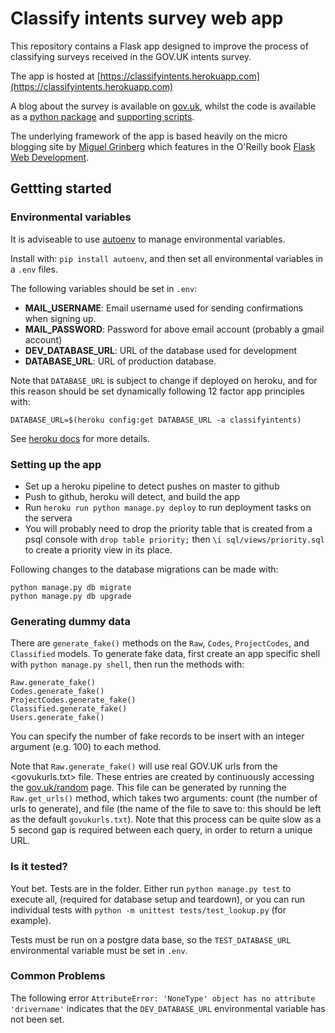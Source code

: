 # Classify intents survey web app

This repository contains a Flask app designed to improve the process of classifying surveys received in the GOV.UK intents survey.

The app is hosted at [https://classifyintents.herokuapp.com](https://classifyintents.herokuapp.com)


A blog about the survey is available on [gov.uk](https://gdsdata.blog.gov.uk/2016/12/20/using-machine-learning-to-classify-user-comments-on-gov-uk/), whilst the code is available as a [python package](https://github.com/ukgovdatascience/classifyintents) and [supporting scripts](https://github.com/ukgovdatascience/classifyintentspipe).

The underlying framework of the app is based heavily on the micro blogging site by [Miguel Grinberg](https://github.com/miguelgrinberg/flasky) which features in the O'Reilly book [Flask Web Development](http://www.flaskbook.com).

## Gettting started

### Environmental variables

It is adviseable to use [autoenv](https://github.com/kennethreitz/autoenv) to manage environmental variables. 

Install with: `pip install autoenv`, and then set all environmental variables in a `.env` files.

The following variables should be set in `.env`:

* __MAIL_USERNAME__: Email username used for sending confirmations when signing up.
* __MAIL_PASSWORD__: Password for above email account (probably a gmail account)
* __DEV_DATABASE_URL__: URL of the database used for development
* __DATABASE_URL__: URL of production database.

Note that `DATABASE_URL` is subject to change if deployed on heroku, and for this reason should be set dynamically following 12 factor app principles with:

```
DATABASE_URL=$(heroku config:get DATABASE_URL -a classifyintents)
```

See [heroku docs](https://devcenter.heroku.com/articles/connecting-to-heroku-postgres-databases-from-outside-of-heroku) for more details.

### Setting up the app

* Set up a heroku pipeline to detect pushes on master to github
* Push to github, heroku will detect, and build the app
* Run `heroku run python manage.py deploy` to run deployment tasks on the servera
* You will probably need to drop the priority table that is created from a psql console with `drop table priority;` then `\i sql/views/priority.sql` to create a priority view in its place.

Following changes to the database migrations can be made with:

```
python manage.py db migrate 
python manage.py db upgrade
```

### Generating dummy data

There are `generate_fake()` methods on the `Raw`, `Codes`, `ProjectCodes`, and `Classified` models.
To generate fake data, first create an app specific shell with `python manage.py shell`, then run the methods with:

```
Raw.generate_fake()
Codes.generate_fake()
ProjectCodes.generate_fake()
Classified.generate_fake()
Users.generate_fake()
```

You can specify the number of fake records to be insert with an integer argument (e.g. 100) to each method.

Note that `Raw.generate_fake()` will use real GOV.UK urls from the <govukurls.txt> file.
These entries are created by continuously accessing the [gov.uk/random](https://gov.uk/random) page. This file can be generated by running the `Raw.get_urls()` method, which takes two arguments: count (the number of urls to generate), and file (the name of the file to save to: this should be left as the default `govukurls.txt`). Note that this process can be quite slow as a 5 second gap is required between each query, in order to return a unique URL.

### Is it tested?

Yout bet. Tests are in the <tests/> folder. Either run `python manage.py test` to execute all, (required for database setup and teardown), or you can run individual tests with `python -m unittest tests/test_lookup.py` (for example).

Tests must be run on a postgre data base, so the `TEST_DATABASE_URL` environmental variable must be set in `.env`.

### Common Problems

The following error `AttributeError: 'NoneType' object has no attribute 'drivername'` indicates that the `DEV_DATABASE_URL` environmental variable has not been set.
